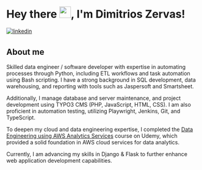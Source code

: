 # Hey there <img src="https://raw.githubusercontent.com/MartinHeinz/MartinHeinz/master/wave.gif" width="30px">, I'm Dimitrios Zervas!


<a href="https://www.linkedin.com/in/dimzrv/" target="_blank">
<img src=https://img.shields.io/badge/linkedin-%231E77B5.svg?&style=for-the-badge&logo=linkedin&logoColor=white alt=linkedin style="margin-bottom: 5px;" />
</a> 

## About me 
Skilled data engineer / software developer with expertise in automating processes through Python, including ETL workflows and task automation using Bash scripting. 
I have a strong background in SQL development, data warehousing, and reporting with tools such as Jaspersoft and Smartsheet. 

Additionally, I manage database and server maintenance, and project development using TYPO3 CMS (PHP, JavaScript, HTML, CSS).
I am also proficient in automation testing, utilizing Playwright, Jenkins, Git, and TypeScript.

To deepen my cloud and data engineering expertise, I completed the [Data Engineering using AWS Analytics Services](https://www.udemy.com/course/data-engineering-using-aws-analytics-services) course on Udemy, 
which provided a solid foundation in AWS cloud services for data analytics.

Currently, I am advancing my skills in Django & Flask to further enhance web application development capabilities.

<!--<div align="center">
<img src="https://rishavanand.github.io/static/images/greetings.gif" align="center" height="200" width="100" />
</div>  -->
<!--My name is Dimitrios Zervas, i am Undergraduate Student at Department of Computer Science & Engineering - University of Ioannina, Greece.-->
<!--
## Skills
<a href="https://www.python.org/" target="_blank">
<img src=https://img.shields.io/badge/Python-FFD43B?style=for-the-badge&logo=python&logoColor=darkgreen alt=Python style="margin-bottom: 5px;" />
</a>
<a href="https://pandas.pydata.org/" target="_blank">
<img src=https://img.shields.io/badge/Pandas-2C2255?style=for-the-badge&logo=pandas&logoColor=white alt=Pandas style="margin-bottom: 5px;" />
</a>
<a href="https://numpy.org/" target="_blank">
<img src=https://img.shields.io/badge/Numpy-3776AB?style=for-the-badge&logo=numpy&logoColor=white alt=Numpy style="margin-bottom: 5px;" />
</a>
<a href="https://scikit-learn.org/stable/" target="_blank">
<img src=https://img.shields.io/badge/scikit_learn-F7931E?style=for-the-badge&logo=scikit-learn&logoColor=white alt="Scikit Learn" style="margin-bottom: 5px;" />
</a>
<a href="https://matplotlib.org/" target="_blank">
<img src=https://img.shields.io/badge/Matplotlib-3776AB?style=for-the-badge&logo=plotlib&logoColor=white alt=matplot style="margin-bottom: 5px;" />
</a>
<a href="https://jupyter.org/" target="_blank">
<img src=https://img.shields.io/badge/Jupyter-F37626.svg?&style=for-the-badge&logo=Jupyter&logoColor=white alt="Jupyter" style="margin-bottom: 5px;" />
</a>

<a href="https://developer.mozilla.org/en-US/docs/Web/HTML" target="_blank">
<img src=https://img.shields.io/badge/HTML5-E34F26?style=for-the-badge&logo=html5&logoColor=white alt="Html5" style="margin-bottom: 5px;" />
</a>
<a href="https://developer.mozilla.org/en-US/docs/Web/CSS" target="_blank">
<img src=https://img.shields.io/badge/css3-%231572B6.svg?style=for-the-badge&logo=css3&logoColor=white alt="CSS" style="margin-bottom: 5px;" />
</a>
<a href="https://wordpress.org/" target="_blank">
<img src=https://img.shields.io/badge/WordPress-%23117AC9.svg?style=for-the-badge&logo=WordPress&logoColor=white alt="Wordpress" style="margin-bottom: 5px;" />
</a>
<a href="https://www.mysql.com/" target="_blank">
<img src=https://img.shields.io/badge/MySQL-00000F?style=for-the-badge&logo=mysql&logoColor=white alt="MySQL" style="margin-bottom: 5px;" />
</a>

## Tools
<a href="https://kdenlive.org/en/" target="_blank">
<img src=https://img.shields.io/badge/Kdenlive-20232A?style=for-the-badge&logo=kdenlive&logoColor=61DAFB alt="Kdenlive" style="margin-bottom: 5px;" />
</a>
<a href="https://www.blender.org/" target="_blank">
<img src=https://img.shields.io/badge/Blender-00457C?style=for-the-badge&logo=blender&logoColor=orange alt="Blender" style="margin-bottom: 5px;" />
</a>
<a href="https://www.gimp.org/" target="_blank">
<img src=https://img.shields.io/badge/gimp-5C5543?style=for-the-badge&logo=gimp&logoColor=white alt="Gimp" style="margin-bottom: 5px;" />
</a>
<a href="https://www.adobe.com/gr_en/products/photoshop.html" target="_blank">
<img src=https://img.shields.io/badge/Adobe%20Photoshop-31A8FF?style=for-the-badge&logo=Adobe%20Photoshop&logoColor=black alt="PS" style="margin-bottom: 5px;" />
</a>
<a href="https://www.adobe.com/gr_en/products/indesign.html" target="_blank">
<img src=https://img.shields.io/badge/Adobe%20InDesign-FF3366?style=for-the-badge&logo=Adobe%20InDesign&logoColor=white alt="INDesign" style="margin-bottom: 5px;" />
</a>
<a href="https://www.adobe.com/gr_en/products/illustrator.html" target="_blank">
<img src=https://img.shields.io/badge/Adobe%20Illustrator-FF9A00?style=for-the-badge&logo=adobe%20illustrator&logoColor=white alt="Illustator" style="margin-bottom: 5px;" />
</a>
<a href="https://www.adobe.com/gr_en/products/photoshop-lightroom.html" target="_blank">
<img src=https://img.shields.io/badge/Adobe%20Lightroom-232F3E?style=for-the-badge&logo=adobe%20lightroom&logoColor=white alt="Lt" style="margin-bottom: 5px;" />
</a>


## Cold Joke Incoming 🥶 🧊
I was gonna tell you a joke about UDP...

...but you might not get it.

Check back in an hour for new joke.. 


**dimitriszrv/dimitriszrv** is a ✨ _special_ ✨ repository because its `README.md` (this file) appears on your GitHub profile.

Here are some ideas to get you started:

- 🔭 I’m currently working on ...
- 🌱 I’m currently learning ...
- 👯 I’m looking to collaborate on ...
- 🤔 I’m looking for help with ...
- 💬 Ask me about ...
- 📫 How to reach me: ...
- 😄 Pronouns: ...
- ⚡ Fun fact: ...
-->
